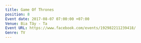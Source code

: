 ```yaml
---
title: Game Of Thrones
position: 8
Event date: 2017-08-07 07:00:00 +07:00
Venue: Bia Tây - Ta
Event URL: https://www.facebook.com/events/192982211239418/
Genre: TV
---
```


